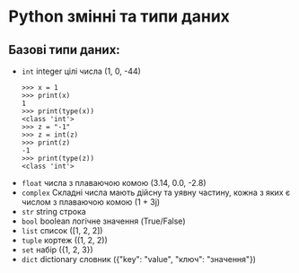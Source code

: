 # Python змінні та типи даних

## Базові типи даних:
- `int`       integer цілі числа (1, 0, -44)
  ```
  >>> x = 1
  >>> print(x)
  1
  >>> print(type(x))
  <class 'int'>
  >>> z = "-1"
  >>> z = int(z)
  >>> print(z)
  -1
  >>> print(type(z))
  <class 'int'>
  ```
- `float`     числа з плаваючою комою (3.14, 0.0, -2.8)
- `complex`   Складні числа мають дійсну та уявну частину, кожна з яких є числом з плаваючою комою (1 + 3j)
- `str`       string строка
- `bool`      boolean логічне значення (True/False)
- `list`      список ([1, 2, 2])
- `tuple`     кортеж ((1, 2, 2))
- `set`       набір ({1, 2, 3})
- `dict`      dictionary словник ({"key": "value", "ключ": "значення"})
